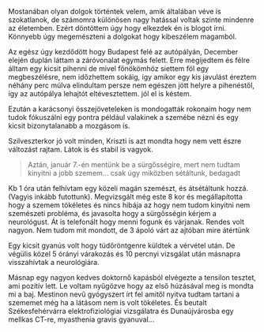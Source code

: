 Mostanában olyan dolgok történtek velem, amik általában véve is szokatlanok, de számomra különösen nagy hatással voltak szinte mindenre az életemben. Ezért döntöttem úgy hogy elkezdek én is blogot írni. Könnyebb úgy megemészteni a dolgokat hogy kibeszélem magamból.

Az egész úgy kezdődött hogy Budapest felé az autópályán, December elején duplán láttam a záróvonalat egymás felett. Erre megijedtem és félre álltam egy kicsit pihenni de mivel főnökömhöz siettem föl egy megbeszélésre, nem időzhettem sokáig, így amikor egy kis javulást éreztem néhány perc múlva elindultam persze nem egészen jött helyre a pihenéstől, így az autópálya lehajtót eltévesztettem. jól el is késtem.

Ezután a karácsonyi összejöveteleken is mondogatták rokonaim hogy nem tudok fókuszálni egy pontra például valakinek a szemébe nézni és egy kicsit bizonytalanabb a mozgásom is.

Szilveszterkor jó volt minden, Kriszti is azt mondta hogy nem vett észre változást rajtam. Látok is és stabil is vagyok.

> Aztán, január 7.-én mentünk be a sürgősségire, mert nem tudtam kinyitni a jobb szemem... csak úgy miközben sétáltunk, bedagadt

Kb 1 óra után felhívtam  egy közeli magán szemészt, és átsétáltunk hozzá. (Vagyis inkább futottunk).
Megvizsgált még este 8 kor és megállapította hogy a szemem tökéletes és nincs hibája az hogy nem tudom kinyitni nem szemészeti probléma, és javasolta hogy a sürgősségin kérjem a neurológust. Át is telefonált hogy menni fogunk és várjanak. Rendes volt nagyon. Nem tudom mit mondott, de 3 ápoló várt az ajtóban mire átértünk

Egy kicsit gyanús volt hogy tüdőröntgenre küldtek a vérvétel után. De végülis közel 5 órányi várakozás és 10 percnyi vizsgálat után másnapra visszahívtak a neurológiára.

Másnap egy nagyon kedves doktornő kapásból elvégezte a tensilon tesztet, ami pozitív lett. Le voltam nyűgözve hogy az első húzásával meg is mondta mi a baj. Mestinon nevű gyógyszert írt fel amitől nyitva tudtam tartani a szememet még ha a látásom nem is volt tökéletes. És beutalt Székesfehérvárra elektrofiziológiai vizsgálatra és Dunaújvárosba egy mellkas CT-re, myasthenia gravis gyanuval...